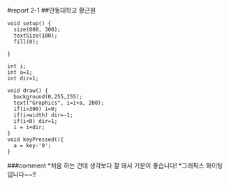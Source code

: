 #report 2-1
##안동대학교 황근원

``` 
void setup() {
  size(800, 300);
  textSize(100);
  fill(0);
  
}

int i;
int a=1;
int dir=1;

void draw() {
  background(0,255,255);
  text("Graphics", i=i+a, 200);
  if(i>300) i=0;
  if(i>width) dir=-1;
  if(i<0) dir=1;
  i = i+dir;
}
void keyPressed(){
  a = key-'0';
}
```
###comment
*처음 하는 건데 생각보다 잘 돼서 기분이 좋습니다!
*그래픽스 화이팅입니다~~!!
